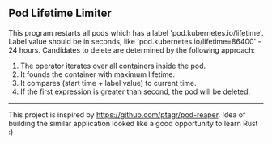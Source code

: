Pod Lifetime Limiter
---

This program restarts all pods which has a label 'pod.kubernetes.io/lifetime'.
Label value should be in seconds, like 'pod.kubernetes.io/lifetime=86400' - 24 hours.
Candidates to delete are determined by the following approach:

1. The operator iterates over all containers inside the pod.
2. It founds the container with maximum lifetime.
3. It compares (start time + label value) to current time.
4. If the first expression is greater than second, the pod will be deleted.

---

This project is inspired by https://github.com/ptagr/pod-reaper.
Idea of building the similar application looked like a good opportunity to learn Rust :)
